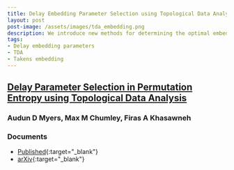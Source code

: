 ```yaml
---
title: Delay Embedding Parameter Selection using Topological Data Analysis
layout: post
post-image: /assets/images/tda_embedding.png
description: We introduce new methods for determining the optimal embedding delay for time series data leveraging sublevel persistent homology from topological data analysis. 
tags:
- Delay embedding parameters
- TDA
- Takens embedding
---
```


## <u>Delay Parameter Selection in Permutation Entropy using Topological Data Analysis</u>

### Audun D Myers, **Max M Chumley**, Firas A Khasawneh


### Documents
- [Published](https://link.springer.com/article/10.1007/s44007-024-00110-4){:target="_blank"}
- [arXiv](https://arxiv.org/abs/1905.04329){:target="_blank"}

